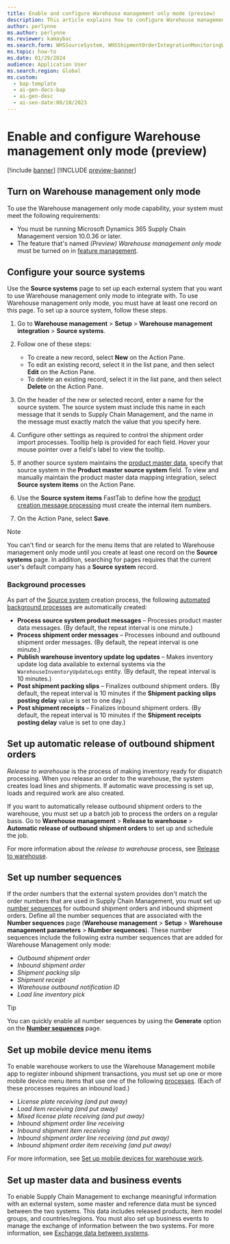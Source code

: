 ```yaml
---
title: Enable and configure Warehouse management only mode (preview)
description: This article explains how to configure Warehouse management only mode by setting up source systems, master data, and business events.
author: perlynne
ms.author: perlynne
ms.reviewer: kamaybac
ms.search.form: WHSSourceSystem, WHSShipmentOrderIntegrationMonitoringWorkspace, SysMessageProcessorMessage, BusinessEventsWorkspace, WHSInboundShipmentOrder, WHSOutboundShipmentOrder, WHSInboundLoadPlanningWorkbench, WHSShipmentPackingSlipJournal, WHSShipmentReceiptJournal, WHSParameters, ExtCodeTable, WHSOutboundShipmentOrderMessage, WHSInboundShipmentOrderMessage
ms.topic: how-to
ms.date: 01/29/2024
audience: Application User
ms.search.region: Global
ms.custom:
  - bap-template
  - ai-gen-docs-bap
  - ai-gen-desc
  - ai-seo-date:08/10/2023
---
```


# Enable and configure Warehouse management only mode (preview)

[!include [banner](../includes/banner.md)]
[!INCLUDE [preview-banner](../includes/preview-banner.md)]

<!-- KFM: Preview until further notice -->

## <a name="feature-management"></a>Turn on Warehouse management only mode

To use the Warehouse management only mode capability, your system must meet the following requirements:

- You must be running Microsoft Dynamics 365 Supply Chain Management version 10.0.36 or later.
- The feature that's named *(Preview) Warehouse management only mode* must be turned on in [feature management](../../fin-ops-core/fin-ops/get-started/feature-management/feature-management-overview.md).

## <a name="source-systems"></a>Configure your source systems

Use the **Source systems** page to set up each external system that you want to use Warehouse management only mode to integrate with. To use Warehouse management only mode, you must have at least one record on this page. To set up a source system, follow these steps.

1. Go to **Warehouse management** \> **Setup** \> **Warehouse management integration** \> **Source systems**.
1. Follow one of these steps:

    - To create a new record, select **New** on the Action Pane.
    - To edit an existing record, select it in the list pane, and then select **Edit** on the Action Pane.
    - To delete an existing record, select it in the list pane, and then select **Delete** on the Action Pane.

1. On the header of the new or selected record, enter a name for the source system. The source system must include this name in each message that it sends to Supply Chain Management, and the name in the message must exactly match the value that you specify here.
1. Configure other settings as required to control the shipment order import processes. Tooltip help is provided for each field. Hover your mouse pointer over a field's label to view the tooltip.
1. If another source system maintains the [product master data](wms-only-mode-exchange-data.md#master-data), specify that source system in the **Product master source system** field. To view and manually maintain the product master data mapping integration, select **Source system items** on the Action Pane.
1. Use the **Source system items** FastTab to define how the [product creation message processing](wms-only-mode-exchange-data.md#master-data) must create the internal item numbers.
1. On the Action Pane, select **Save**.

> [!NOTE]
> You can't find or search for the menu items that are related to Warehouse management only mode until you create at least one record on the **Source systems** page. In addition, searching for pages requires that the current user's default company has a **Source system** record.

### Background processes

As part of the [Source system](#source-systems) creation process, the following [automated background processes](../../fin-ops-core/dev-itpro/sysadmin/process-automation.md) are automatically created:

- **Process source system product messages** – Processes product master data messages. (By default, the repeat interval is one minute.)
- **Process shipment order messages** – Processes inbound and outbound shipment order messages. (By default, the repeat interval is one minute.)
- **Publish warehouse inventory update log updates** – Makes inventory update log data available to external systems via the `WarehouseInventoryUpdateLogs` entity. (By default, the repeat interval is 10 minutes.)
- **Post shipment packing slips** – Finalizes outbound shipment orders. (By default, the repeat interval is 10 minutes if the **Shipment packing slips posting delay** value is set to one day.)
- **Post shipment receipts** – Finalizes inbound shipment orders. (By default, the repeat interval is 10 minutes if the **Shipment receipts posting delay** value is set to one day.)

## Set up automatic release of outbound shipment orders

*Release to warehouse* is the process of making inventory ready for dispatch processing. When you release an order to the warehouse, the system creates load lines and shipments. If automatic wave processing is set up, loads and required work are also created.

If you want to automatically release outbound shipment orders to the warehouse, you must set up a batch job to process the orders on a regular basis. Go to **Warehouse management** \> **Release to warehouse** \> **Automatic release of outbound shipment orders** to set up and schedule the job.

For more information about the *release to warehouse* process, see [Release to warehouse](release-to-warehouse-process.md).

## <a name="number-sequences"></a>Set up number sequences

If the order numbers that the external system provides don't match the order numbers that are used in Supply Chain Management, you must set up [number sequences](../../fin-ops-core/fin-ops/organization-administration/number-sequence-overview.md) for outbound shipment orders and inbound shipment orders. Define all the number sequences that are associated with the **Number sequences** page (**Warehouse management** \> **Setup** \> **Warehouse management parameters** \> **Number sequences**). These number sequences include the following extra number sequences that are added for Warehouse Management only mode:

- *Outbound shipment order*
- *Inbound shipment order*
- *Shipment packing slip*
- *Shipment receipt*
- *Warehouse outbound notification ID*
- *Load line inventory pick*

> [!TIP]
> You can quickly enable all number sequences by using the **Generate** option on the [**Number sequences**](../../fin-ops-core/fin-ops/organization-administration/number-sequence-overview.md) page.

## Set up mobile device menu items

To enable warehouse workers to use the Warehouse Management mobile app to register inbound shipment transactions, you must set up one or more mobile device menu items that use one of the following [processes](configure-mobile-devices-warehouse.md#configure-menu-items-to-create-work-for-another-worker-or-process). (Each of these processes requires an inbound load.)

- *License plate receiving (and put away)*
- *Load item receiving (and put away)*
- *Mixed license plate receiving (and put away)*
- *Inbound shipment order line receiving*
- *Inbound shipment item receiving*
- *Inbound shipment order line receiving (and put away)*
- *Inbound shipment order item receiving (and put away)*

For more information, see [Set up mobile devices for warehouse work](configure-mobile-devices-warehouse.md).

## Set up master data and business events

To enable Supply Chain Management to exchange meaningful information with an external system, some master and reference data must be synced between the two systems. This data includes released products, item model groups, and countries/regions. You must also set up business events to manage the exchange of information between the two systems. For more information, see [Exchange data between systems](wms-only-mode-exchange-data.md).
